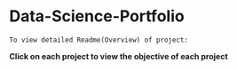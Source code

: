 # Data-Science-Portfolio

`To view detailed Readme(Overview) of project:`

**Click on each project to view the objective of each project**
